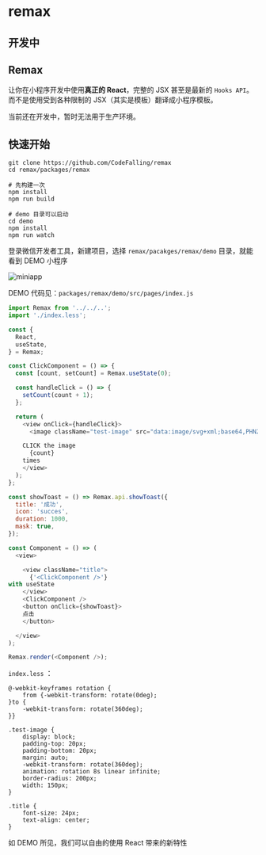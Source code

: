 # remax

## 开发中

## Remax

让你在小程序开发中使用**真正的 React**，完整的 JSX 甚至是最新的 `Hooks API`。而不是使用受到各种限制的 JSX（其实是模板）翻译成小程序模板。

当前还在开发中，暂时无法用于生产环境。

## 快速开始

```shell
git clone https://github.com/CodeFalling/remax
cd remax/packages/remax

# 先构建一次
npm install
npm run build

# demo 目录可以启动
cd demo
npm install
npm run watch
```

登录微信开发者工具，新建项目，选择 `remax/pacakges/remax/demo` 目录，就能看到 DEMO 小程序

![miniapp](https://user-images.githubusercontent.com/5436704/50823409-e3c24200-136e-11e9-9432-4c15f6c5b3fa.gif)

DEMO 代码见：`packages/remax/demo/src/pages/index.js` 

```js
import Remax from '../../..';
import './index.less';

const {
  React,
  useState,
} = Remax;

const ClickComponent = () => {
  const [count, setCount] = Remax.useState(0);

  const handleClick = () => {
    setCount(count + 1);
  };

  return (
    <view onClick={handleClick}>
      <image className="test-image" src="data:image/svg+xml;base64,PHN2ZyB4bWxucz0iaHR0cDovL3d3dy53My5vcmcvMjAwMC9zdmciIHZpZXdCb3g9Ii0xMS41IC0xMC4yMzE3NCAyMyAyMC40NjM0OCI+CiAgPHRpdGxlPlJlYWN0IExvZ288L3RpdGxlPgogIDxjaXJjbGUgY3g9IjAiIGN5PSIwIiByPSIyLjA1IiBmaWxsPSIjNjFkYWZiIi8+CiAgPGcgc3Ryb2tlPSIjNjFkYWZiIiBzdHJva2Utd2lkdGg9IjEiIGZpbGw9Im5vbmUiPgogICAgPGVsbGlwc2Ugcng9IjExIiByeT0iNC4yIi8+CiAgICA8ZWxsaXBzZSByeD0iMTEiIHJ5PSI0LjIiIHRyYW5zZm9ybT0icm90YXRlKDYwKSIvPgogICAgPGVsbGlwc2Ugcng9IjExIiByeT0iNC4yIiB0cmFuc2Zvcm09InJvdGF0ZSgxMjApIi8+CiAgPC9nPgo8L3N2Zz4K" />

    CLICK the image
      {count}
    times
    </view>
  );
};

const showToast = () => Remax.api.showToast({
  title: '成功',
  icon: 'succes',
  duration: 1000,
  mask: true,
});

const Component = () => (
  <view>

    <view className="title">
      {'<ClickComponent />'}
with useState
    </view>
    <ClickComponent />
    <button onClick={showToast}>
    点击
    </button>

  </view>
);

Remax.render(<Component />);

```

`index.less` ：

```less
@-webkit-keyframes rotation {
    from {-webkit-transform: rotate(0deg);
}to {
    -webkit-transform: rotate(360deg);
}}

.test-image {
    display: block;
    padding-top: 20px;
    padding-bottom: 20px;
    margin: auto;
    -webkit-transform: rotate(360deg);
    animation: rotation 8s linear infinite;
    border-radius: 200px;
    width: 150px;
}

.title {
    font-size: 24px;
    text-align: center;
}
```


如 DEMO 所见，我们可以自由的使用 React 带来的新特性